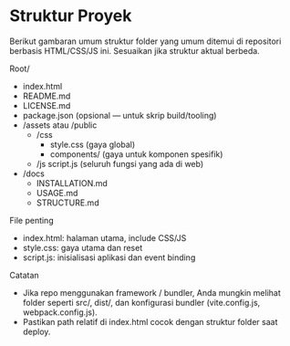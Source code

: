 # Struktur Proyek

Berikut gambaran umum struktur folder yang umum ditemui di repositori berbasis HTML/CSS/JS ini. Sesuaikan jika struktur aktual berbeda.

Root/
- index.html
- README.md
- LICENSE.md
- package.json (opsional — untuk skrip build/tooling)
- /assets atau /public
  - /css
    - style.css (gaya global)
    - components/ (gaya untuk komponen spesifik)
  - /js
    script.js (seluruh fungsi yang ada di web)
- /docs
  - INSTALLATION.md
  - USAGE.md
  - STRUCTURE.md

File penting
- index.html: halaman utama, include CSS/JS
- style.css: gaya utama dan reset
- script.js: inisialisasi aplikasi dan event binding

Catatan
- Jika repo menggunakan framework / bundler, Anda mungkin melihat folder seperti src/, dist/, dan konfigurasi bundler (vite.config.js, webpack.config.js).
- Pastikan path relatif di index.html cocok dengan struktur folder saat deploy.